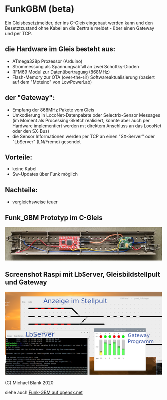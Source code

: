 # FunkGBM (beta)

Ein Gleisbesetztmelder, der ins C-Gleis eingebaut werden kann und den Besetztzustand
ohne Kabel an die Zentrale meldet - über einen Gateway und per TCP.

## die Hardware im Gleis besteht aus:
- ATmega328p Prozessor (Arduino)
- Strommessung als Spannungsabfall an zwei Schottky-Dioden
- RFM69 Modul zur Datenübertragung (868MHz)
- Flash-Memory zur OTA (over-the-air) Softwareaktualisierung
(basiert auf dem "Moteino" von LowPowerLab)

## der "Gateway":
- Empfang der 868MHz Pakete vom Gleis
- Umkodierung in LocoNet-Datenpakete oder Selectrix-Sensor Messages (im Moment als Processing-Sketch realisiert, könnte aber auch per Hardware implementiert werden mit direktem Anschluss an das LocoNet oder den SX-Bus)
- die Sensor Informationen werden per TCP an einen "SX-Server" oder "LbServer" (LN/Fremo) gesendet

## Vorteile:
* keine Kabel
* Sw-Updates über Funk möglich

## Nachteile:
* vergleichsweise teuer

## Funk_GBM Prototyp im C-Gleis</img>
<img src="funk-gbm-proto-kl.jpg"/>

## Screenshot Raspi mit LbServer, Gleisbildstellpult und Gateway
<img src="funk-gbm-sw-kl.png"/>

(C) Michael Blank 2020

siehe auch <a href="http://opensx.net/wordpress/projekte/funkgbm">Funk-GBM auf opensx.net</a>
